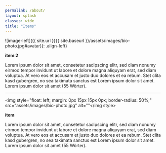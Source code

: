```yaml
---
permalink: /about/
layout: splash
classes: wide
title: "Items"
---
```


![image-left]({{ site.url }}{{ site.baseurl }}/assets/images/bio-photo.jpg#avatar){: .align-left}

**item 2**

Lorem ipsum dolor sit amet, consetetur sadipscing elitr, sed diam nonumy eirmod tempor invidunt ut labore et dolore magna aliquyam erat, sed diam voluptua. At vero eos et accusam et justo duo dolores et ea rebum. Stet clita kasd gubergren, no sea takimata sanctus est Lorem ipsum dolor sit amet. Lorem ipsum dolor sit amet (55 Wörter).

--- 

<img style="float: left; margin: 0px 15px 15px 0px; border-radius: 50%;" src="assets/images/bio-photo.jpg" alt=""</img style> 

**item**

Lorem ipsum dolor sit amet, consetetur sadipscing elitr, sed diam nonumy eirmod tempor invidunt ut labore et dolore magna aliquyam erat, sed diam voluptua. At vero eos et accusam et justo duo dolores et ea rebum. Stet clita kasd gubergren, no sea takimata sanctus est Lorem ipsum dolor sit amet. Lorem ipsum dolor sit amet (55 Wörter).
